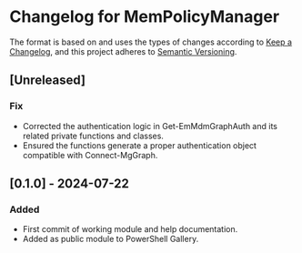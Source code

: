 # Changelog for MemPolicyManager

The format is based on and uses the types of changes according to [Keep a Changelog](https://keepachangelog.com/en/1.0.0/),
and this project adheres to [Semantic Versioning](https://semver.org/spec/v2.0.0.html).

## [Unreleased]

### Fix

- Corrected the authentication logic in Get-EmMdmGraphAuth and its related private functions and classes.
- Ensured the functions generate a proper authentication object compatible with Connect-MgGraph.

## [0.1.0] - 2024-07-22

### Added

- First commit of working module and help documentation.
- Added as public module to PowerShell Gallery.
